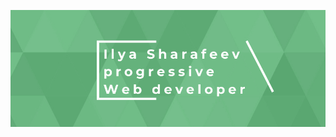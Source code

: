 [![Header](https://github.com/IlyaSharafeev/IlyaSharafeev/blob/main/assets/%D0%BE%D0%B1%D0%BB%D0%BE%D0%B6%D0%BA%D0%B0%20%D0%B3%D0%B8%D1%82%D1%85%D0%B0%D0%B1.jpeg)](https://t.me/IlyaSharafeev)
